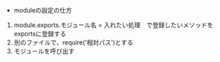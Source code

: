 - moduleの設定の仕方

1. module.exports.モジュール名 = 入れたい処理　で登録したいメソッドをexportsに登録する
2. 別のファイルで、require('相対パス')とする
3. モジュールを呼び出す
